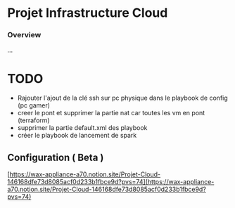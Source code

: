 # Projet Infrastructure Cloud

### Overview

...

# TODO

- Rajouter l'ajout de la clé ssh sur pc physique dans le playbook de config (pc gamer)
- creer le pont et supprimer la partie nat car toutes les vm en pont (terraform)
- supprimer la partie default.xml des playbook
- créer le playbook de lancement de spark

## Configuration ( Beta )

[https://wax-appliance-a70.notion.site/Projet-Cloud-146168dfe73d8085acf0d233b1fbce9d?pvs=74](https://wax-appliance-a70.notion.site/Projet-Cloud-146168dfe73d8085acf0d233b1fbce9d?pvs=74)
